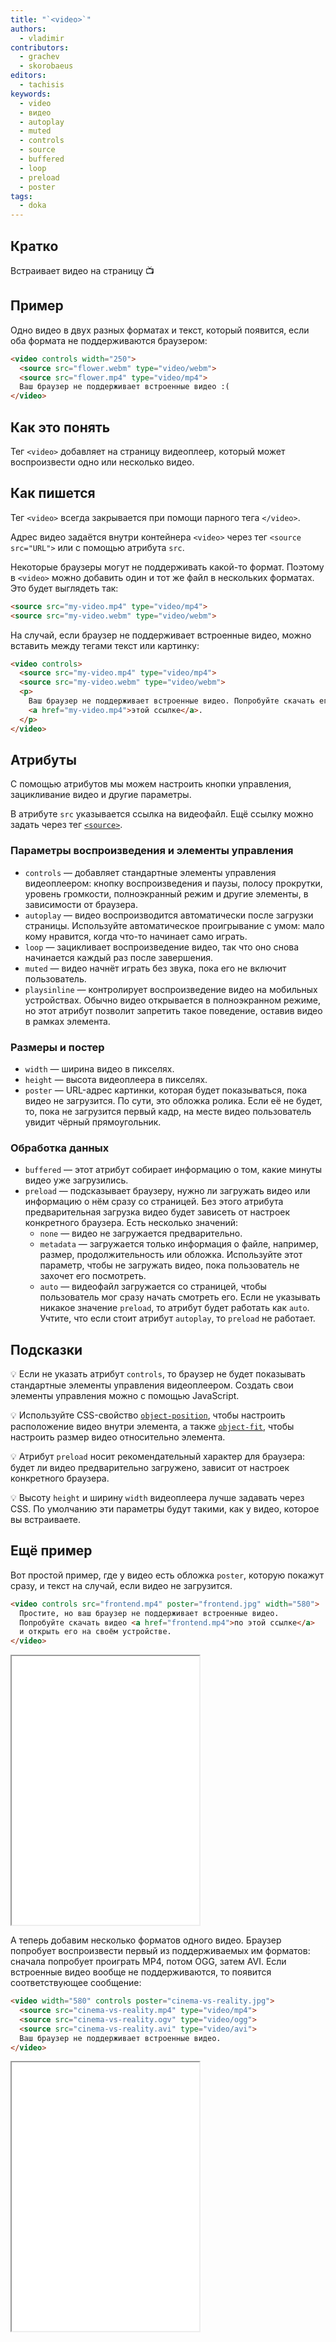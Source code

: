 ```yaml
---
title: "`<video>`"
authors:
  - vladimir
contributors:
  - grachev
  - skorobaeus
editors:
  - tachisis
keywords:
  - video
  - видео
  - autoplay
  - muted
  - controls
  - source
  - buffered
  - loop
  - preload
  - poster
tags:
  - doka
---
```


## Кратко

Встраивает видео на страницу 📺

## Пример

Одно видео в двух разных форматах и текст, который появится, если оба формата не поддерживаются браузером:

```html
<video controls width="250">
  <source src="flower.webm" type="video/webm">
  <source src="flower.mp4" type="video/mp4">
  Ваш браузер не поддерживает встроенные видео :(
</video>
```

## Как это понять

Тег `<video>` добавляет на страницу видеоплеер, который может воспроизвести одно или несколько видео.

## Как пишется

Тег `<video>` всегда закрывается при помощи парного тега `</video>`.

Адрес видео задаётся внутри контейнера `<video>` через тег `<source src="URL">` или с помощью атрибута `src`.

Некоторые браузеры могут не поддерживать какой-то формат. Поэтому в `<video>` можно добавить один и тот же файл в нескольких форматах. Это будет выглядеть так:

```html
<source src="my-video.mp4" type="video/mp4">
<source src="my-video.webm" type="video/webm">
```

На случай, если браузер не поддерживает встроенные видео, можно вставить между тегами текст или картинку:

```html
<video controls>
  <source src="my-video.mp4" type="video/mp4">
  <source src="my-video.webm" type="video/webm">
  <p>
    Ваш браузер не поддерживает встроенные видео. Попробуйте скачать его по
    <a href="my-video.mp4">этой ссылке</a>.
  </p>
</video>
```

## Атрибуты

С помощью атрибутов мы можем настроить кнопки управления, зацикливание видео и другие параметры.

В атрибуте `src` указывается ссылка на видеофайл. Ещё ссылку можно задать через тег [`<source>`](/html/source).

### Параметры воспроизведения и элементы управления

- `controls` — добавляет стандартные элементы управления видеоплеером: кнопку воспроизведения и паузы, полосу прокрутки, уровень громкости, полноэкранный режим и другие элементы, в зависимости от браузера.
- `autoplay` — видео воспроизводится автоматически после загрузки страницы. Используйте автоматическое проигрывание с умом: мало кому нравится, когда что-то начинает само играть.
- `loop` — зацикливает воспроизведение видео, так что оно снова начинается каждый раз после завершения.
- `muted` — видео начнёт играть без звука, пока его не включит пользователь.
- `playsinline` — контролирует воспроизведение видео на мобильных устройствах. Обычно видео открывается в полноэкранном режиме, но этот атрибут позволит запретить такое поведение, оставив видео в рамках элемента.


### Размеры и постер

- `width` — ширина видео в пикселях.
- `height` — высота видеоплеера в пикселях.
- `poster` — URL-адрес картинки, которая будет показываться, пока видео не загрузится. По сути, это обложка ролика. Если её не будет, то, пока не загрузится первый кадр, на месте видео пользователь увидит чёрный прямоугольник.

### Обработка данных

- `buffered` — этот атрибут собирает информацию о том, какие минуты видео уже загрузились.
- `preload` — подсказывает браузеру, нужно ли загружать видео или информацию о нём сразу со страницей. Без этого атрибута предварительная загрузка видео будет зависеть от настроек конкретного браузера. Есть несколько значений:
  - `none` — видео не загружается предварительно.
  - `metadata` — загружается только информация о файле, например, размер, продолжительность или обложка. Используйте этот параметр, чтобы не загружать видео, пока пользователь не захочет его посмотреть.
  - `auto` — видеофайл загружается со страницей, чтобы пользователь мог сразу начать смотреть его. Если не указывать никакое значение `preload`, то атрибут будет работать как `auto`. Учтите, что если стоит атрибут `autoplay`, то `preload` не работает.

## Подсказки

💡 Если не указать атрибут `controls`, то браузер не будет показывать стандартные элементы управления видеоплеером. Создать свои элементы управления можно с помощью JavaScript.

💡 Используйте CSS-свойство [`object-position`](/css/object-position), чтобы настроить расположение видео внутри элемента, а также [`object-fit`](/css/object-fit), чтобы настроить размер видео относительно элемента.

💡 Атрибут `preload` носит рекомендательный характер для браузера: будет ли видео предварительно загружено, зависит от настроек конкретного браузера.

💡 Высоту `height` и ширину `width` видеоплеера лучше задавать через CSS. По умолчанию эти параметры будут такими, как у видео, которое вы встраиваете.

## Ещё пример

Вот простой пример, где у видео есть обложка `poster`, которую покажут сразу, и текст на случай, если видео не загрузится.

```html
<video controls src="frontend.mp4" poster="frontend.jpg" width="580">
  Простите, но ваш браузер не поддерживает встроенные видео.
  Попробуйте скачать видео <a href="frontend.mp4">по этой ссылке</a>
  и открыть его на своём устройстве.
</video>
```

<iframe title="Видео с обложкой" src="demos/poster/" height="430"></iframe>

А теперь добавим несколько форматов одного видео. Браузер попробует воспроизвести первый из поддерживаемых им форматов: сначала попробует проиграть MP4, потом OGG, затем AVI. Если встроенные видео вообще не поддерживаются, то появится соответствующее сообщение:

```html
<video width="580" controls poster="cinema-vs-reality.jpg">
  <source src="cinema-vs-reality.mp4" type="video/mp4">
  <source src="cinema-vs-reality.ogv" type="video/ogg">
  <source src="cinema-vs-reality.avi" type="video/avi">
  Ваш браузер не поддерживает встроенные видео.
</video>
```

<iframe title="Видео разных форматов" src="demos/formats/" height="430"></iframe>
